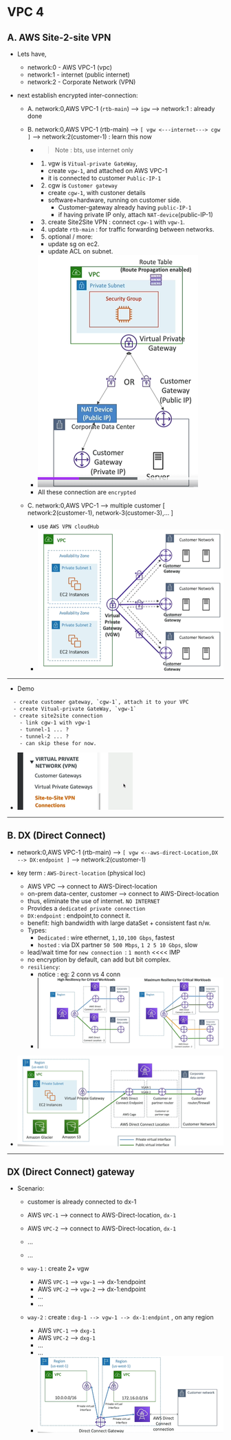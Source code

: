 # VPC 4

## A. AWS Site-2-site VPN
- Lets have,
  - network:0 - AWS VPC-1 (vpc)
  - network:1 - internet (public internet)
  - network:2 - Corporate Network (VPN)
  
- next establish encrypted inter-connection:
  - A. network:0,AWS VPC-1 (`rtb-main`) --> `igw`  --> network:1 : already done
  
  - B. network:0,AWS VPC-1  (rtb-main) --> `[ vgw <---internet---> cgw ]` --> network:2(customer-1)  : learn this now
    - > Note : bts, use internet only 
    - 1. vgw is `Vitual-private GateWay`, 
      - create `vgw-1`, and attached on AWS VPC-1 
      - it is connected to customer `Public-IP-1`
    - 2. cgw is `Customer gateway` 
      - create `cgw-1`, with custoner details 
      - software+hardware, running on customer side.
        - Customer-gateway already having `public-IP-1`
        - if having private IP only, attach `NAT-device`(public-IP-1)
    - 3. create Site2Site VPN : connect `cgw-1` with `vgw-1`.
    - 4. update `rtb-main` : for traffic forwarding between networks.
    - 5. optional / more:
      - update sg on ec2.
      - update ACL on subnet.
    - ![img.png](../img/vpc-3/img-s2s-vpn.png)
    - All these connection are `encrypted`
    
  - C. network:0,AWS VPC-1 --> multiple customer [ network:2(customer-1), network-3(customer-3),... ]
    - use `AWS VPN cloudHub`
    - ![img.png](../img/vpc-3/img-hub-2.png)
---
- Demo
```
  - create customer gateway, `cgw-1`, attach it to your VPC
  - create Vitual-private GateWay, `vgw-1`
  - create site2site connection
    - link cgw-1 with vgw-1
    - tunnel-1 ... ?
    - tunnel-2 ... ?
    - can skip these for now.
```
- ![img.png](../img/vpc-3/demo-1.png)

---
## B. DX (Direct Connect)
- network:0,AWS VPC-1  (rtb-main) --> `[ vgw <--aws-direct-Location,DX  --> DX:endpoint ]` --> network:2(customer-1)

- key term : `AWS-Direct-location` (physical loc)
  - AWS VPC                       --> connect to AWS-Direct-location
  - on-prem data-center, customer --> connect to AWS-Direct-location
  - thus, eliminate the use of internet. `NO INTERNET`
  - Provides a `dedicated private connection`
  - `DX:endpoint` : endpoint,to connect it. 
  - benefit: high bandwidth with large dataSet + consistent fast n/w.
  - Types:
    - `Dedicated` : wire ethernet, `1,10,100 Gbps`, fastest
    - `hosted`    : via DX partner `50 500 Mbps`, `1 2 5 10 Gbps`, slow
  - lead/wait time for `new connection `: `1 month` <<<< IMP
  - no encryption by default, can add but bit complex.
  - `resiliency`: 
    - notice : eg: 2 conn vs 4 conn
    - ![img.png](../img/vpc-3/img-dx-100.png)
    


- ![img.png](../img/vpc-3/dx-1.png)

---
## DX (Direct Connect) gateway
- Scenario:
  - customer is already connected to dx-1
  - AWS `VPC-1` --> connect to AWS-Direct-location, `dx-1`
  - AWS `VPC-2` --> connect to AWS-Direct-location, `dx-1`
  - ...
  - ...

  - `way-1` : create 2+ vgw
    - AWS `VPC-1` --> `vgw-1` --> dx-1:endpoint
    - AWS `VPC-2` --> `vgw-2` --> dx-1:endpoint
    - ...
    - ...
    
  - `way-2` : create :  `dxg-1 --> vgw-1 --> dx-1:endpint` , on any region
    - AWS `VPC-1` --> `dxg-1`
    - AWS `VPC-2` --> `dxg-1`
    - ...
    - ...
    - ![img.png](../img/vpc-3/sxg-1.png)
